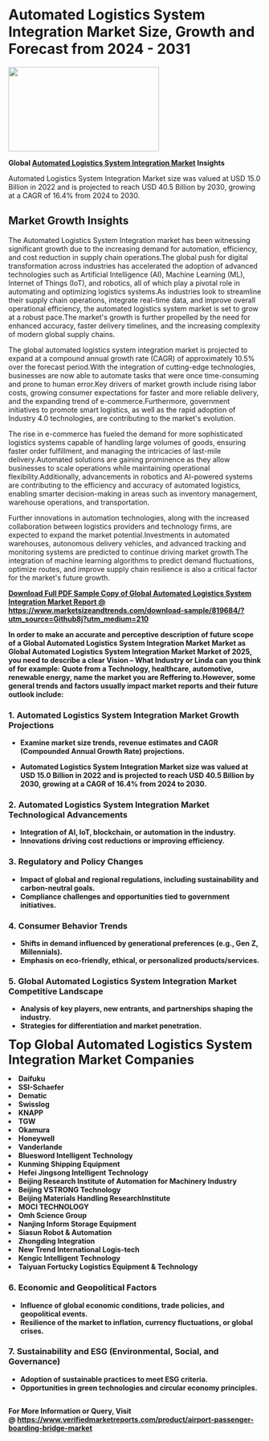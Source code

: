 <H1>Automated Logistics System Integration Market Size, Growth and Forecast from 2024 - 2031</H1><img class="aligncenter size-medium wp-image-584254" src="https://thirdeyenews.in/wp-content/uploads/2024/09/Global-Market-Research-300x168.jpeg" alt="" width="300" height="168" /><p><strong>Global&nbsp;<a href="https://www.marketsizeandtrends.com/download-sample/819684/?utm_source=Github8j?utm_medium=210">Automated Logistics System Integration Market</a> Insights</strong></p><p>Automated Logistics System Integration Market size was valued at USD 15.0 Billion in 2022 and is projected to reach USD 40.5 Billion by 2030, growing at a CAGR of 16.4% from 2024 to 2030.</p><p><h2>Market Growth Insights</h2> <p>The Automated Logistics System Integration market has been witnessing significant growth due to the increasing demand for automation, efficiency, and cost reduction in supply chain operations.The global push for digital transformation across industries has accelerated the adoption of advanced technologies such as Artificial Intelligence (AI), Machine Learning (ML), Internet of Things (IoT), and robotics, all of which play a pivotal role in automating and optimizing logistics systems.As industries look to streamline their supply chain operations, integrate real-time data, and improve overall operational efficiency, the automated logistics system market is set to grow at a robust pace.The market's growth is further propelled by the need for enhanced accuracy, faster delivery timelines, and the increasing complexity of modern global supply chains.</p> <p><strong><a href="#"></a></strong></p> <p>The global automated logistics system integration market is projected to expand at a compound annual growth rate (CAGR) of approximately 10.5% over the forecast period.With the integration of cutting-edge technologies, businesses are now able to automate tasks that were once time-consuming and prone to human error.Key drivers of market growth include rising labor costs, growing consumer expectations for faster and more reliable delivery, and the expanding trend of e-commerce.Furthermore, government initiatives to promote smart logistics, as well as the rapid adoption of Industry 4.0 technologies, are contributing to the market's evolution.</p> <p>The rise in e-commerce has fueled the demand for more sophisticated logistics systems capable of handling large volumes of goods, ensuring faster order fulfillment, and managing the intricacies of last-mile delivery.Automated solutions are gaining prominence as they allow businesses to scale operations while maintaining operational flexibility.Additionally, advancements in robotics and AI-powered systems are contributing to the efficiency and accuracy of automated logistics, enabling smarter decision-making in areas such as inventory management, warehouse operations, and transportation.</p> <p>Further innovations in automation technologies, along with the increased collaboration between logistics providers and technology firms, are expected to expand the market potential.Investments in automated warehouses, autonomous delivery vehicles, and advanced tracking and monitoring systems are predicted to continue driving market growth.The integration of machine learning algorithms to predict demand fluctuations, optimize routes, and improve supply chain resilience is also a critical factor for the market's future growth.</p> <p><strong><a href="#"></p><p><span class=""><strong>Download Full PDF Sample Copy of Global Automated Logistics System Integration Market Report</strong> @ <a href="https://www.marketsizeandtrends.com/download-sample/819684/?utm_source=Github8j?utm_medium=210" target="_blank">https://www.marketsizeandtrends.com/download-sample/819684/?utm_source=Github8j?utm_medium=210</a></span></p><p>In order to make an accurate and perceptive description of future scope of a Global&nbsp;Automated Logistics System Integration Market Market as Global&nbsp;Automated Logistics System Integration Market Market of 2025, you need to describe a clear Vision &ndash; What Industry or Linda can you think of for example: Quote from a Technology, healthcare, automotive, renewable energy, name the market you are Reffering to.However, some general trends and factors usually impact market reports and their future outlook include:</p><h3>1.&nbsp;<strong>Automated Logistics System Integration Market Growth Projections</strong></h3><ul><li>Examine market size trends, revenue estimates and CAGR (Compounded Annual Growth Rate) projections.</li><li><p>Automated Logistics System Integration Market size was valued at USD 15.0 Billion in 2022 and is projected to reach USD 40.5 Billion by 2030, growing at a CAGR of 16.4% from 2024 to 2030.</p></li></ul><h3>2.&nbsp;<strong>Automated Logistics System Integration Market Technological Advancements</strong></h3><ul><li>Integration of AI, IoT, blockchain, or automation in the industry.</li><li>Innovations driving cost reductions or improving efficiency.</li></ul><h3>3.&nbsp;<strong>Regulatory and Policy Changes</strong></h3><ul><li>Impact of global and regional regulations, including sustainability and carbon-neutral goals.</li><li>Compliance challenges and opportunities tied to government initiatives.</li></ul><h3>4.&nbsp;<strong>Consumer Behavior Trends</strong></h3><ul><li>Shifts in demand influenced by generational preferences (e.g., Gen Z, Millennials).</li><li>Emphasis on eco-friendly, ethical, or personalized products/services.</li></ul><h3>5.&nbsp;<strong>Global Automated Logistics System Integration Market Competitive Landscape</strong></h3><ul><li>Analysis of key players, new entrants, and partnerships shaping the industry.</li><li>Strategies for differentiation and market penetration.</li></ul><p data-pm-slice="1 1 []"><span style="color: inherit; font-family: inherit; font-size: 25px;">Top Global Automated Logistics System Integration Market Companies</span></p><div class="" data-test-id=""><p><li>Daifuku</li><li> SSI-Schaefer</li><li> Dematic</li><li> Swisslog</li><li> KNAPP</li><li> TGW</li><li> Okamura</li><li> Honeywell</li><li> Vanderlande</li><li> Bluesword Intelligent Technology</li><li> Kunming Shipping Equipment</li><li> Hefei Jingsong Intelligent Technology</li><li> Beijing Research Institute of Automation for Machinery Industry</li><li> Beijing VSTRONG Technology</li><li> Beijing Materials Handling ResearchInstitute</li><li> MOCI TECHNOLOGY</li><li> Omh Science Group</li><li> Nanjing Inform Storage Equipment</li><li> Siasun Robot & Automation</li><li> Zhongding Integration</li><li> New Trend International Logis-tech</li><li> Kengic Intelligent Technology</li><li> Taiyuan Fortucky Logistics Equipment & Technology</li></p></div><h3>6.&nbsp;<strong>Economic and Geopolitical Factors</strong></h3><ul><li>Influence of global economic conditions, trade policies, and geopolitical events.</li><li>Resilience of the market to inflation, currency fluctuations, or global crises.</li></ul><h3>7.&nbsp;<strong>Sustainability and ESG (Environmental, Social, and Governance)</strong></h3><ul><li>Adoption of sustainable practices to meet ESG criteria.</li><li>Opportunities in green technologies and circular economy principles.</li></ul><h2><strong style="font-size: 14px;">For More Information or Query, Visit @&nbsp;</strong><a style="background-color: #ffffff; font-size: 14px;" href="https://www.marketsizeandtrends.com/report/automated-logistics-system-integration-market/" target="_blank">https://www.verifiedmarketreports.com/product/airport-passenger-boarding-bridge-market</a></h2>